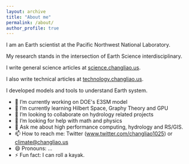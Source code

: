 ```yaml
---
layout: archive
title: "About me"
permalink: /about/
author_profile: true
---
```


I am an Earth scientist at the Pacific Northwest National Laboratory.

My research stands in the intersection of Earth Science interdisciplinary.

I write general science articles at 
[science.changliao.us](science.changliao.us).

I also write technical articles at
[technology.changliao.us](technology.changliao.us).

I developed models and tools to understand Earth system.

- 🔭 I’m currently working on DOE's E3SM model
- 🌱 I’m currently learning Hilbert Space, Graphy Theory and GPU
- 👯 I’m looking to collaborate on hydrology related projects
- 🤔 I’m looking for help with math and physics
- 💬 Ask me about high performance computing, hydrology and RS/GIS.
- 📫 How to reach me: Twitter (www.twitter.com/changliao1025) or climate@changliao.us
- 😄 Pronouns: ...
- ⚡ Fun fact: I can roll a kayak.
